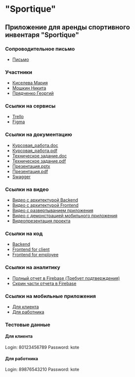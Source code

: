 # "Sportique"
## Приложение для аренды спортивного инвентаря "Sportique"
### Сопроводительное письмо
* [Письмо](https://github.com/Crabishka/TP_project/blob/main/Documentation/Letter.pdf)
### Участники
* [Киселева Мария](https://github.com/Mary-Kiseloyva)
* [Мошкин Никита](https://github.com/hangit777)
* [Прядченко Георгий](https://github.com/Crabishka)
### Ссылки на сервисы
* [Trello](https://trello.com/b/0vypjUXP/taskmanagerfortp)
* [Figma](https://www.figma.com/file/p5TR50S8o9GIPMiErJY9nv/TP_6_1-team-library?node-id=0-1&t=lYx9O2UIhUh7FBbd-0)
### Ссылки на документацию 
* [Курсовая_работа.doc](https://github.com/Crabishka/TP_project/blob/main/Documentation/Coursework.docx)
* [Курсовая_работа.pdf](https://github.com/Crabishka/TP_project/blob/main/Documentation/Coursework.pdf)
* [Техническое задание.doc](https://github.com/Crabishka/TP_project/blob/main/Documentation/Technical_specification.docx)
* [Техническое задание.pdf](https://github.com/Crabishka/TP_project/blob/main/Documentation/Technical_specification.pdf)
* [Презентация.pptx](https://github.com/Crabishka/TP_project/blob/main/Documentation/presentaion.pptx)
* [Презентация.pdf](https://github.com/Crabishka/TP_project/blob/main/Documentation/presentation.pdf)
* [Swagger](https://1469629-cm31020.tw1.ru/swagger-ui/index.html#/)
### Ссылки на видео
* [Видео с архитектурой Backend](https://www.youtube.com/watch?v=v4bwcyjoNO8&ab_channel=ГеоргийПрядченко)
* [Видео с архитектурой Frontend](https://www.youtube.com/watch?v=BFyPUOu7Mkc&ab_channel=ГеоргийПрядченко)
* [Видео с развертыванием приложения](https://www.youtube.com/watch?v=P6WxR3UhYv4&ab_channel=ГеоргийПрядченко)
* [Видео с демонстрацией мобильного приложения](https://www.youtube.com/watch?v=a7TLlprT-nE&ab_channel=ГеоргийПрядченко)
* [Видеопрезентация проекта](https://www.youtube.com/watch?v=Oq3Ua2is3Q8&ab_channel=ГеоргийПрядченко)
### Ссылки на код
* [Backend](https://github.com/Crabishka/TP_project_backend/tree/main)
* [Frontend for client](https://github.com/Crabishka/TP_project_mobile_client/tree/main)
* [Frontend for employee](https://github.com/Crabishka/TP_project_mobile_employee/tree/main)
### Ссылки на аналитику
* [Полный отчет в Firebase (Требует подтверждения)](https://analytics.google.com/analytics/web/#/p377483029/reports/dashboard?r=firebase-overview)
* [Скрин части отчета в Firebase](https://github.com/Crabishka/TP_project/blob/main/Documentation/Analytics%20screen.jpg)
### Ссылки на мобильные приложения
* [Для клиента](https://github.com/Crabishka/TP_project/blob/main/Apks/client_release_app.apk)
* [Для работника](https://github.com/Crabishka/TP_project/blob/main/Apks/employee_release_app.apk)
### Тестовые данные
#### Для клиента
Login: 80123456789
Password: kote
#### Для работника
Login: 89876543210
Password: kote
